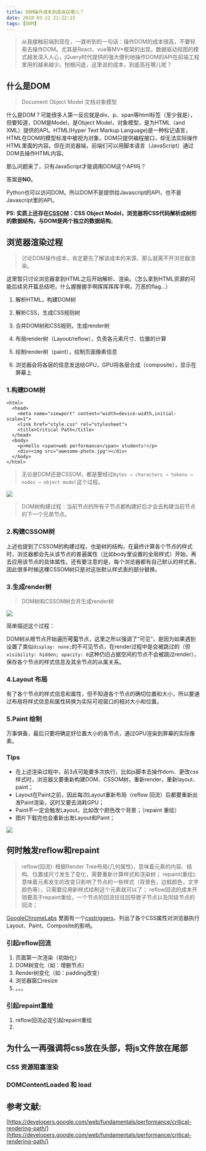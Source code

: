 ```yaml
---
title: DOM操作成本到底高在哪儿？
date: 2018-03-22 21:22:13
tags: [DOM]
---
```


> 从我接触前端到现在，一直听到的一句话：操作DOM的成本很高，不要轻易去操作DOM。尤其是React、vue等MV*框架的出现，数据驱动视图的模式越发深入人心，jQuery时代提供的强大便利地操作DOM的API在前端工程里用的越来越少。刨根问底，这里说的成本，到底高在哪儿呢？

<!--more-->

## 什么是DOM

> Document Object Model 文档对象模型

什么是DOM？可能很多人第一反应就是div、p、span等html标签（至少我是），但要知道，DOM是Model，是Object Model，对象模型，是为HTML（and XML）提供的API。HTML(Hyper Text Markup Language)是一种标记语言，HTML在DOM的模型标准中被视为对象，DOM只提供编程接口，却无法实际操作HTML里面的内容。但在浏览器端，前端们可以用脚本语言（JavaScript）通过DOM去操作HTML内容。

那么问题来了，只有JavaScript才能调用DOM这个API吗？

答案是**NO**。

Python也可以访问DOM。所以DOM不是提供给Javascript的API，也不是Javascript里的API。

**PS: 实质上还存在[CSSOM](https://developers.google.com/web/fundamentals/performance/critical-rendering-path/constructing-the-object-model)：CSS Object Model，浏览器将CSS代码解析成树形的数据结构，与DOM是两个独立的数据结构**。

## 浏览器渲染过程

> 讨论DOM操作成本，肯定要先了解该成本的来源，那么就离不开浏览器渲染。

这里暂只讨论浏览器拿到HTML之后开始解析、渲染。（怎么拿到HTML资源的可能后续另开篇总结吧，什么握握握手啊挥挥挥挥手啊，万恶的flag...）

 1. 解析HTML，构建DOM树

 2. 解析CSS，生成CSS规则树

 3. 合并DOM树和CSS规则，生成render树

 4. 布局render树（Layout/reflow），负责各元素尺寸、位置的计算

 5. 绘制render树（paint），绘制页面像素信息

 6. 浏览器会将各层的信息发送给GPU，GPU将各层合成（composite），显示在屏幕上

### 1.构建DOM树

```
<html>
  <head>
    <meta name="viewport" content="width=device-width,initial-scale=1">
    <link href="style.css" rel="stylesheet">
    <title>Critical Path</title>
  </head>
  <body>
    <p>Hello <span>web performance</span> students!</p>
    <div><img src="awesome-photo.jpg"></div>
  </body>
</html>
```

> 无论是DOM还是CSSOM，都是要经过`Bytes → characters → tokens → nodes → object model`这个过程。

![](http://ohce3yxd6.bkt.clouddn.com/blog/bV6yUI.png?fromMac)

> DOM树构建过程：当前节点的所有子节点都构建好后才会去构建当前节点的下一个兄弟节点。

### 2.构建CSSOM树

上述也提到了CSSOM的构建过程，也是树的结构，在最终计算各个节点的样式时，浏览器都会先从该节点的普遍属性（比如body里设置的全局样式）开始，再去应用该节点的具体属性。还有要注意的是，每个浏览器都有自己默认的样式表，因此很多时候这棵CSSOM树只是对这张默认样式表的部分替换。

### 3.生成render树

> DOM树和CSSOM树合并生成render树

![](http://ohce3yxd6.bkt.clouddn.com/blog/bV6yUy.png?fromMac)

简单描述这个过程：

DOM树从根节点开始遍历**可见**节点，这里之所以强调了“可见”，是因为如果遇到设置了类似`display: none;`的不可见节点，在render过程中是会被跳过的（但`visibility: hidden; opacity: 0`这种仍旧占据空间的节点不会被跳过render），保存各个节点的样式信息及其余节点的从属关系。

### 4.Layout 布局

有了各个节点的样式信息和属性，但不知道各个节点的确切位置和大小，所以要通过布局将样式信息和属性转换为实际可视窗口的相对大小和位置。

### 5.Paint 绘制

万事俱备，最后只要将确定好位置大小的各节点，通过GPU渲染到屏幕的实际像素。


### **Tips**

- 在上述渲染过程中，前3点可能要多次执行，比如js脚本去操作dom、更改css样式时，浏览器又要重新构建DOM、CSSOM树，重新render，重新layout、paint；
- Layout在Paint之前，因此每次Layout重新布局（reflow 回流）后都要重新出发Paint渲染，这时又要去消耗GPU；
- Paint不一定会触发Layout，比如改个颜色改个背景；（repaint 重绘）
- 图片下载完也会重新出发Layout和Paint；

![](http://ohce3yxd6.bkt.clouddn.com/blog/bV6yUy.png?fromMac)

## 何时触发reflow和repaint

> reflow(回流): 根据Render Tree布局(几何属性)，意味着元素的内容、结构、位置或尺寸发生了变化，需要重新计算样式和渲染树；
repaint(重绘): 意味着元素发生的改变只影响了节点的一些样式（背景色，边框颜色，文字颜色等），只需要应用新样式绘制这个元素就可以了；
reflow回流的成本开销要高于repaint重绘，一个节点的回流往往回导致子节点以及同级节点的回流；

[GoogleChromeLabs](https://github.com/GoogleChromeLabs) 里面有一个[csstriggers](https://csstriggers.com/)，列出了各个CSS属性对浏览器执行Layout、Paint、Composite的影响。

### 引起reflow回流

1. 页面第一次渲染（初始化）
2. DOM树变化（如：增删节点）
3. Render树变化（如：padding改变）
4. 浏览器窗口resize
5. 。。。

### 引起repaint重绘

1. reflow回流必定引起repaint重绘
2. 

## 为什么一再强调将css放在头部，将js文件放在尾部

### CSS 资源阻塞渲染

### DOMContentLoaded 和 load


## 参考文献:

[https://developers.google.com/web/fundamentals/performance/critical-rendering-path/](https://developers.google.com/web/fundamentals/performance/critical-rendering-path/)
